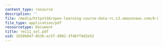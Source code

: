 ```yaml
---
content_type: resource
description: ''
file: /media/https%3A/open-learning-course-data-rc.s3.amazonaws.com/6-041-probabilistic-systems-analysis-and-applied-probability-spring-2006/1b50b847853bac5fd9023f46ff4d2e52_rec11_sol.pdf
file_type: application/pdf
resourcetype: Document
title: rec11_sol.pdf
uid: 1b50b847-853b-ac5f-d902-3f46ff4d2e52
---
```

